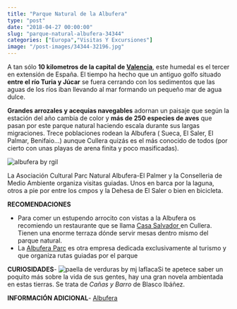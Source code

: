 ```yaml
---
title: "Parque Natural de la Albufera"
type: "post"
date: "2018-04-27 00:00:00"
slug: "parque-natural-albufera-34344"
categories: ["Europa","Visitas Y Excursiones"]
image: "/post-images/34344-32196.jpg"
---
```


A tan sólo **10 kilometros de la capital de [Valencia](http://www.missviajes.com/valencia-momento-fallas-58953/)**, este humedal es el tercer en extensión de España. El tiempo ha hecho que un antiguo golfo situado **entre el río Turia y Júcar** se fuera cerrando con los sedimentos que las aguas de los ríos iban llevando al mar formando un pequeño mar de agua dulce.  
  
**Grandes arrozales y acequias navegables** adornan un paisaje que según la estación del año cambia de color y **más de 250 especies de aves** que pasan por este parque natural haciendo escala durante sus largas migraciones. Trece poblaciones rodean la Albufera ( Sueca, El Saler, El Palmar, Benifaio...) aunque Cullera quizás es el más conocido de todos (por cierto con unas playas de arena finita y poco masificadas).  
  
![albufera by rgil](/post-images/34344-32196.jpg "albufera by rgil")  
  
La Asociación Cultural Parc Natural Albufera-El Palmer y la Conselleria de Medio Ambiente organiza visitas guiadas. Unos en barca por la laguna, otros a pie por entre los cmpos y la Dehesa de El Saler o bien en bicicleta.  
  
**RECOMENDACIONES**

- Para comer un estupendo arrocito con vistas a la Albufera os recomiendo un restaurante que se llama [Casa Salvador ](http://www.casasalvador.com/) en Cullera. Tienen una enorme terraza dónde servir mesas dentro mismo del parque natural.
- La [Albufera Parc](http://www.albuferaparc.com/) es otra empresa dedicada exclusivamente al turismo y que organiza rutas guiadas por el parque

**CURIOSIDADES**- ![paella de verduras by mj laflaca](/post-images/34344-32198.jpg "paella de verduras by mj laflaca")Si te apetece saber un poquito más sobre la vida de sus gentes, hay una gran novela ambientada en estas tierras. Se trata de *Cañas y Barro* de Blasco Ibáñez.

**INFORMACIÓN ADICIONAL**- [Albufera](http://www.albufera.com/portal/)